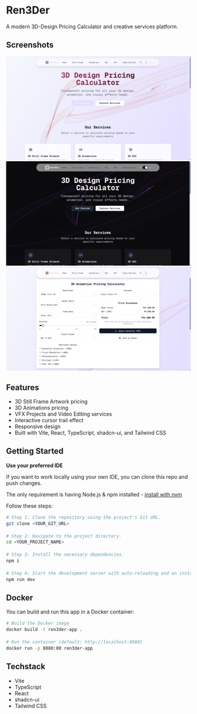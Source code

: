 # Ren3Der

A modern 3D-Design Pricing Calculator and creative services platform.

## Screenshots

<!-- Adjust width as needed (e.g., 500px) -->
<img src="public/screenshot-1.png" alt="Home Page" width="600"/>
<img src="public/screenshot-3.png" alt="Home Page (Dark-Mode)" width="600"/>
<img src="public/screenshot-2.png" alt="Pricing Calculator" width="600"/>

## Features
- 3D Still Frame Artwork pricing
- 3D Animations pricing
- VFX Projects and Video Editing services
- Interactive cursor trail effect
- Responsive design
- Built with Vite, React, TypeScript, shadcn-ui, and Tailwind CSS

## Getting Started

**Use your preferred IDE**

If you want to work locally using your own IDE, you can clone this repo and push changes.

The only requirement is having Node.js & npm installed - [install with nvm](https://github.com/nvm-sh/nvm#installing-and-updating)

Follow these steps:

```sh
# Step 1: Clone the repository using the project's Git URL.
git clone <YOUR_GIT_URL>

# Step 2: Navigate to the project directory.
cd <YOUR_PROJECT_NAME>

# Step 3: Install the necessary dependencies.
npm i

# Step 4: Start the development server with auto-reloading and an instant preview.
npm run dev
```

## Docker

You can build and run this app in a Docker container:

```sh
# Build the Docker image
docker build -t ren3der-app .

# Run the container (default: http://localhost:8080)
docker run -p 8080:80 ren3der-app
```

## Techstack
- Vite
- TypeScript
- React
- shadcn-ui
- Tailwind CSS